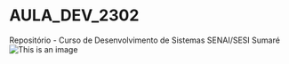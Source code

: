 # AULA_DEV_2302

Repositório - Curso de Desenvolvimento de Sistemas SENAI/SESI Sumaré
![This is an image](https://lunetas.com.br/wp-content/uploads/2018/04/o-show-da-luna.jpg) 
